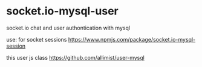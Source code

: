 # socket.io-mysql-user
socket.io chat and user authontication with mysql



use:
for socket sessions https://www.npmjs.com/package/socket.io-mysql-session

this user js class https://github.com/allimist/user-mysql
